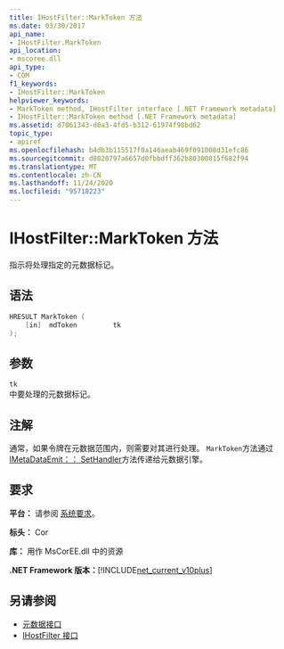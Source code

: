 ```yaml
---
title: IHostFilter::MarkToken 方法
ms.date: 03/30/2017
api_name:
- IHostFilter.MarkToken
api_location:
- mscoree.dll
api_type:
- COM
f1_keywords:
- IHostFilter::MarkToken
helpviewer_keywords:
- MarkToken method, IHostFilter interface [.NET Framework metadata]
- IHostFilter::MarkToken method [.NET Framework metadata]
ms.assetid: d7061343-d0a3-4fd5-b312-61974f98bd62
topic_type:
- apiref
ms.openlocfilehash: b4db3b115517f0a146aeab469f091008d31efc86
ms.sourcegitcommit: d8020797a6657d0fbbdff362b80300815f682f94
ms.translationtype: MT
ms.contentlocale: zh-CN
ms.lasthandoff: 11/24/2020
ms.locfileid: "95718223"
---
```

# <a name="ihostfiltermarktoken-method"></a>IHostFilter::MarkToken 方法

指示将处理指定的元数据标记。  
  
## <a name="syntax"></a>语法  
  
```cpp  
HRESULT MarkToken (  
    [in]  mdToken         tk  
);  
```  
  
## <a name="parameters"></a>参数  

 `tk`  
 中要处理的元数据标记。  
  
## <a name="remarks"></a>注解  

 通常，如果令牌在元数据范围内，则需要对其进行处理。 `MarkToken`方法通过[IMetaDataEmit：： SetHandler](imetadataemit-sethandler-method.md)方法传递给元数据引擎。  
  
## <a name="requirements"></a>要求  

 **平台：** 请参阅 [系统要求](../../get-started/system-requirements.md)。  
  
 **标头：** Cor  
  
 **库：** 用作 MsCorEE.dll 中的资源  
  
 **.NET Framework 版本：**[!INCLUDE[net_current_v10plus](../../../../includes/net-current-v10plus-md.md)]  
  
## <a name="see-also"></a>另请参阅

- [元数据接口](metadata-interfaces.md)
- [IHostFilter 接口](ihostfilter-interface.md)
